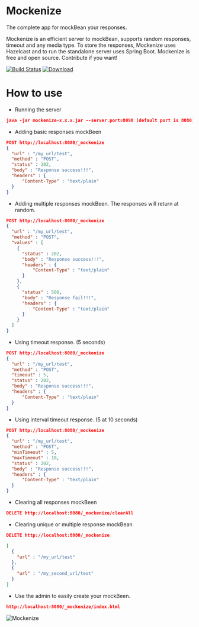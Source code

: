# Mockenize
The complete app for mockBean your responses.

Mockenize is an efficient server to mockBean, supports random responses, timeout and any media type. To store the responses, Mockenize uses Hazelcast and to run the standalone server uses Spring Boot.
Mockenize is free and open source. Contribute if you want!

[![Build Status](https://travis-ci.org/Mockenize/mockenize-server.svg?branch=master)](https://travis-ci.org/Mockenize/mockenize-server)
[ ![Download](https://api.bintray.com/packages/mockenize/mockenize/mockenize-server/images/download.svg) ](https://bintray.com/mockenize/mockenize/mockenize-server/_latestVersion)
# How to use

- Running the server
```json
java -jar mockenize-x.x.x.jar --server.port=8090 (default port is 8080)
```

- Adding basic responses mockBeen

```json
POST http://localhost:8080/_mockenize
{
  "url" : "/my_url/test",
  "method" : "POST",
  "status" : 202,
  "body" : "Response success!!!",
  "headers" : {
      "Content-Type" : "text/plain"
  }
}
```

- Adding multiple responses mockBeen. The responses will return at random.

```json
POST http://localhost:8080/_mockenize
{
  "url" : "/my_url/test",
  "method" : "POST",
  "values" : [
    {
      "status" : 202,
      "body" : "Response success!!!",
      "headers" : {
          "Content-Type" : "text/plain"
      }
    },
    {
      "status" : 500,
      "body" : "Response fail!!!",
      "headers" : {
          "Content-Type" : "text/plain"
      }
    }
  ]
}
```

- Using timeout response. (5 seconds)

```json
POST http://localhost:8080/_mockenize
{
  "url" : "/my_url/test",
  "method" : "POST",
  "timeout" : 5,
  "status" : 202,
  "body" : "Response success!!!",
  "headers" : {
      "Content-Type" : "text/plain"
  }
}
```

- Using interval timeout response. (5 at 10 seconds)

```json
POST http://localhost:8080/_mockenize
{
  "url" : "/my_url/test",
  "method" : "POST",
  "minTimeout" : 5,
  "maxTimeout" : 10,
  "status" : 202,
  "body" : "Response success!!!",
  "headers" : {
      "Content-Type" : "text/plain"
  }
}
```

- Clearing all responses mockBeen

```json
DELETE http://localhost:8080/_mockenize/clearAll
```

- Clearing unique or multiple response mockBean

```json
DELETE http://localhost:8080/_mockenize

[
  {
    "url" : "/my_url/test"
  },
  {
    "url" : "/my_second_url/test"
  }
]
```

- Use the admin to easily create your mockBeen.

```json
http://localhost:8080/_mockenize/index.html
```
![Mockenize](http://i.imgur.com/yda2C8u.png)
